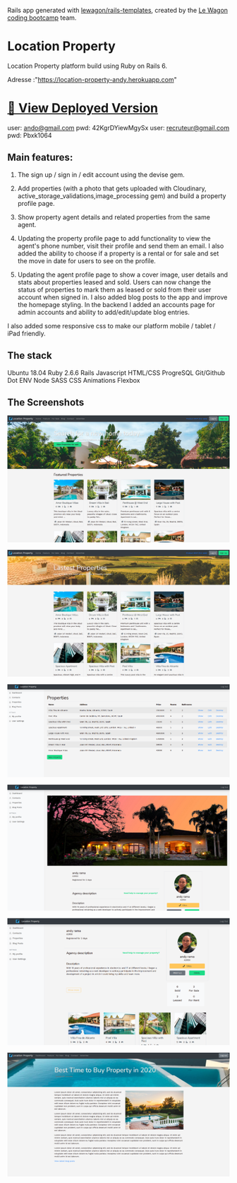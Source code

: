 Rails app generated with [lewagon/rails-templates](https://github.com/lewagon/rails-templates), created by the [Le Wagon coding bootcamp](https://www.lewagon.com) team.

# Location Property

Location Property platform build using Ruby on Rails 6. 

Adresse :"https://location-property-andy.herokuapp.com"

# [🔗 View Deployed Version](https://location-property-andy.herokuapp.com)

user: ando@gmail.com   pwd: 42KgrDYiewMgySx            user: recruteur@gmail.com   pwd: Pbxk1064

## Main features:

1. The sign up / sign in / edit account using the devise gem.

2. Add properties (with a photo that gets uploaded with Cloudinary, active_storage_validations,image_processing gem) and build a property profile page.

3. Show property agent details and related properties from the same agent.

4. Updating the property profile page to add functionality to view the agent's phone number, visit their profile and send them an email. I also added the ability to choose if a property is a rental or for sale and set the move in date for users to see on the profile.

5. Updating the agent profile page to show a cover image, user details and stats about properties leased and sold. Users can now change the status of properties to mark them as leased or sold from their user account when signed in. I also added blog posts to the app and improve the homepage styling. In the backend I added an accounts page for admin accounts and ability to add/edit/update blog entries.

I also added some responsive css to make our platform mobile / tablet / iPad friendly.

## The stack
      
  Ubuntu 18.04
  Ruby 2.6.6
  Rails
  Javascript
  HTML/CSS
  ProgreSQL
  Git/Github
  Dot ENV
  Node SASS
  CSS Animations
  Flexbox

## The Screenshots

![alt text](https://github.com/AndyRama/location_property/blob/master/app/assets/images/Home_page.png?raw=true)

![alt text](https://github.com/AndyRama/location_property/blob/master/app/assets/images/feature_page.png?raw=true)

![alt text](https://github.com/AndyRama/location_property/blob/master/app/assets/images/dashboardProprty.png?raw=true)

![alt text](https://github.com/AndyRama/location_property/blob/master/app/assets/images/dashboardProfile.png?raw=true)

![alt text](https://github.com/AndyRama/location_property/blob/master/app/assets/images/dashboardProfile2.png?raw=true)

![alt text](https://github.com/AndyRama/location_property/blob/master/app/assets/images/Blog_page.png?raw=true)

